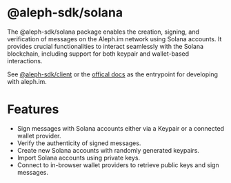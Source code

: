 # @aleph-sdk/solana
The @aleph-sdk/solana package enables the creation, signing, and verification of messages on the Aleph.im network using Solana accounts. It provides crucial functionalities to interact seamlessly with the Solana blockchain, including support for both keypair and wallet-based interactions.

See [@aleph-sdk/client](https://npmjs.com/package/@aleph-sdk/client) or the [offical docs](https://docs.aleph.im) as the entrypoint for developing with aleph.im.

# Features
- Sign messages with Solana accounts either via a Keypair or a connected wallet provider.
- Verify the authenticity of signed messages.
- Create new Solana accounts with randomly generated keypairs.
- Import Solana accounts using private keys.
- Connect to in-browser wallet providers to retrieve public keys and sign messages.